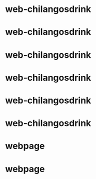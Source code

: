 # web-chilangosdrink
# web-chilangosdrink
# web-chilangosdrink
# web-chilangosdrink
# web-chilangosdrink
# web-chilangosdrink
# webpage
# webpage
